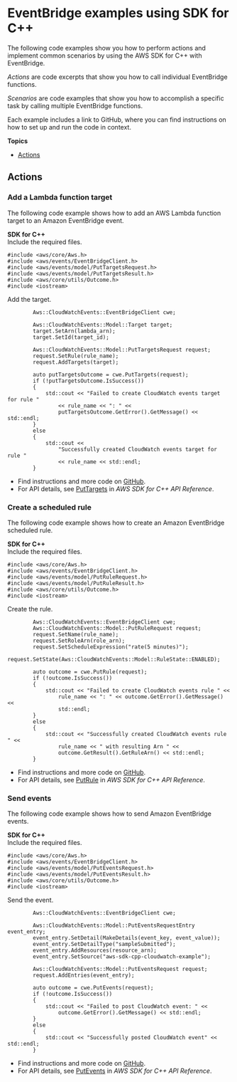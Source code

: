 # EventBridge examples using SDK for C\+\+<a name="cpp_eventbridge_code_examples"></a>

The following code examples show you how to perform actions and implement common scenarios by using the AWS SDK for C\+\+ with EventBridge\.

*Actions* are code excerpts that show you how to call individual EventBridge functions\.

*Scenarios* are code examples that show you how to accomplish a specific task by calling multiple EventBridge functions\.

Each example includes a link to GitHub, where you can find instructions on how to set up and run the code in context\.

**Topics**
+ [Actions](#w60aac13c21b9c17c13)

## Actions<a name="w60aac13c21b9c17c13"></a>

### Add a Lambda function target<a name="eventbridge_PutTargets_cpp_topic"></a>

The following code example shows how to add an AWS Lambda function target to an Amazon EventBridge event\.

**SDK for C\+\+**  
Include the required files\.  

```
#include <aws/core/Aws.h>
#include <aws/events/EventBridgeClient.h>
#include <aws/events/model/PutTargetsRequest.h>
#include <aws/events/model/PutTargetsResult.h>
#include <aws/core/utils/Outcome.h>
#include <iostream>
```
Add the target\.  

```
        Aws::CloudWatchEvents::EventBridgeClient cwe;

        Aws::CloudWatchEvents::Model::Target target;
        target.SetArn(lambda_arn);
        target.SetId(target_id);

        Aws::CloudWatchEvents::Model::PutTargetsRequest request;
        request.SetRule(rule_name);
        request.AddTargets(target);

        auto putTargetsOutcome = cwe.PutTargets(request);
        if (!putTargetsOutcome.IsSuccess())
        {
            std::cout << "Failed to create CloudWatch events target for rule "
                << rule_name << ": " <<
                putTargetsOutcome.GetError().GetMessage() << std::endl;
        }
        else
        {
            std::cout <<
                "Successfully created CloudWatch events target for rule "
                << rule_name << std::endl;
        }
```
+  Find instructions and more code on [GitHub](https://github.com/awsdocs/aws-doc-sdk-examples/tree/main/cpp/example_code/eventbridge#code-examples)\. 
+  For API details, see [PutTargets](https://docs.aws.amazon.com/goto/SdkForCpp/eventbridge-2015-10-07/PutTargets) in *AWS SDK for C\+\+ API Reference*\. 

### Create a scheduled rule<a name="eventbridge_PutRule_cpp_topic"></a>

The following code example shows how to create an Amazon EventBridge scheduled rule\.

**SDK for C\+\+**  
Include the required files\.  

```
#include <aws/core/Aws.h>
#include <aws/events/EventBridgeClient.h>
#include <aws/events/model/PutRuleRequest.h>
#include <aws/events/model/PutRuleResult.h>
#include <aws/core/utils/Outcome.h>
#include <iostream>
```
Create the rule\.  

```
        Aws::CloudWatchEvents::EventBridgeClient cwe;
        Aws::CloudWatchEvents::Model::PutRuleRequest request;
        request.SetName(rule_name);
        request.SetRoleArn(role_arn);
        request.SetScheduleExpression("rate(5 minutes)");
        request.SetState(Aws::CloudWatchEvents::Model::RuleState::ENABLED);

        auto outcome = cwe.PutRule(request);
        if (!outcome.IsSuccess())
        {
            std::cout << "Failed to create CloudWatch events rule " <<
                rule_name << ": " << outcome.GetError().GetMessage() <<
                std::endl;
        }
        else
        {
            std::cout << "Successfully created CloudWatch events rule " <<
                rule_name << " with resulting Arn " <<
                outcome.GetResult().GetRuleArn() << std::endl;
        }
```
+  Find instructions and more code on [GitHub](https://github.com/awsdocs/aws-doc-sdk-examples/tree/main/cpp/example_code/eventbridge#code-examples)\. 
+  For API details, see [PutRule](https://docs.aws.amazon.com/goto/SdkForCpp/eventbridge-2015-10-07/PutRule) in *AWS SDK for C\+\+ API Reference*\. 

### Send events<a name="eventbridge_PutEvents_cpp_topic"></a>

The following code example shows how to send Amazon EventBridge events\.

**SDK for C\+\+**  
Include the required files\.  

```
#include <aws/core/Aws.h>
#include <aws/events/EventBridgeClient.h>
#include <aws/events/model/PutEventsRequest.h>
#include <aws/events/model/PutEventsResult.h>
#include <aws/core/utils/Outcome.h>
#include <iostream>
```
Send the event\.  

```
        Aws::CloudWatchEvents::EventBridgeClient cwe;

        Aws::CloudWatchEvents::Model::PutEventsRequestEntry event_entry;
        event_entry.SetDetail(MakeDetails(event_key, event_value));
        event_entry.SetDetailType("sampleSubmitted");
        event_entry.AddResources(resource_arn);
        event_entry.SetSource("aws-sdk-cpp-cloudwatch-example");

        Aws::CloudWatchEvents::Model::PutEventsRequest request;
        request.AddEntries(event_entry);

        auto outcome = cwe.PutEvents(request);
        if (!outcome.IsSuccess())
        {
            std::cout << "Failed to post CloudWatch event: " <<
                outcome.GetError().GetMessage() << std::endl;
        }
        else
        {
            std::cout << "Successfully posted CloudWatch event" << std::endl;
        }
```
+  Find instructions and more code on [GitHub](https://github.com/awsdocs/aws-doc-sdk-examples/tree/main/cpp/example_code/eventbridge#code-examples)\. 
+  For API details, see [PutEvents](https://docs.aws.amazon.com/goto/SdkForCpp/eventbridge-2015-10-07/PutEvents) in *AWS SDK for C\+\+ API Reference*\. 